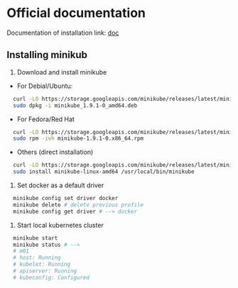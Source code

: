 <!-- EXTERNAL DOCUMENT
Source: https://code.opennodecloud.com/waldur/waldur-helm.git
Branch: master
Remote Path: docs//minikube.md
Local Path: docs/admin-guide/deployment/helm/docs/
Last Sync: 2025-10-30T12:53:52.230091

WARNING: This file is automatically synchronized from the source repository.
DO NOT EDIT this file directly. Changes will be overwritten.
Edit the source at: https://code.opennodecloud.com/waldur/waldur-helm.git/-/tree/master/docs//minikube.md
-->


# Official documentation

Documentation of installation link: [doc](https://minikube.sigs.k8s.io/docs/start/linux/)

## Installing minikub

1. Download and install minikube

- For Debial/Ubuntu:

```bash
  curl -LO https://storage.googleapis.com/minikube/releases/latest/minikube_1.9.1-0_amd64.deb
  sudo dpkg -i minikube_1.9.1-0_amd64.deb
```

- For Fedora/Red Hat

```bash
  curl -LO https://storage.googleapis.com/minikube/releases/latest/minikube-1.9.1-0.x86_64.rpm
  sudo rpm -ivh minikube-1.9.1-0.x86_64.rpm
```

- Others (direct installation)

```bash
  curl -LO https://storage.googleapis.com/minikube/releases/latest/minikube-linux-amd64
  sudo install minikube-linux-amd64 /usr/local/bin/minikube
```

1. Set docker as a default driver

```bash
  minikube config set driver docker
  minikube delete # delete previous profile
  minikube config get driver # --> docker
```

1. Start local kubernetes cluster

```bash
  minikube start
  minikube status # -->
  # m01
  # host: Running
  # kubelet: Running
  # apiserver: Running
  # kubeconfig: Configured
```
